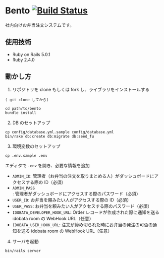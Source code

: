 # Bento [![Build Status](https://travis-ci.org/colorbox/bento.svg?branch=master)](https://travis-ci.org/colorbox/bento)

社内向けお弁当注文システムです。

## 使用技術

- Ruby on Rails 5.0.1
- Ruby 2.4.0

## 動かし方

1. リポジトリを clone もしくは fork し、ライブラリをインストールする
```
( git clone してから)

cd path/to/bento
bundle install
```

2. DB のセットアップ

```
cp config/database.yml.sample config/database.yml
bin/rake db:create db:migrate db:seed_fu
```

3. 環境変数のセットアップ


```
cp .env.sample .env
```

エディタで `.env` を開き、必要な情報を追加

- `ADMIN_ID`: 管理者（お弁当の注文を取りまとめる人）がダッシュボードにアクセスする際の ID（必須）
- `ADMIN_PASS`: 管理者がダッシュボードにアクセスする際のパスワード（必須）
- `USER_ID`: お弁当を頼みたい人がアクセスする際の ID（必須）
- `USER_PASS`: お弁当を頼みたい人がアクセスする際のパスワード（必須）
- `IDOBATA_DEVELOPER_HOOK_URL`: Order レコードが作成された際に通知を送る idobata room の WebHook URL（任意）
- `IDOBATA_USER_HOOK_URL`: 注文が締め切られた時にお弁当の発注の可否の通知を送る idobata room の WebHook URL（任意）

4. サーバを起動

```
bin/rails server
```

